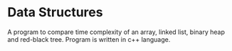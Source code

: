 # Data Structures

A program to compare time complexity of an array, linked list, binary heap and red-black tree. Program is written in c++ language.

